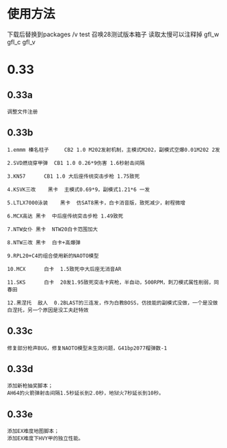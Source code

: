 # 使用方法
下载后替换到packages /v test 召唤28测试版本箱子 读取太慢可以注释掉 gfl_w gfl_c gfl_v

# 0.33

## 0.33a
	调整文件注册

## 0.33b
	1.emmm 榛名柱子  	CB2 1.0	M202发射机制，主模式M202，副模式空爆0.01M202 2发

	2.SVD燃烧穿甲弹 	CB1 1.0	0.26*9伤害 1.6秒射击间隔

	3.KN57 		CB1 1.0	大后座传统突击步枪 1.75致死

	4.KSVK三改	黑卡	主模式0.69*9，副模式1.21*6 一发

	5.LTLX7000泳装	黑卡	仿SAT8黑卡，白卡消音版，致死减少，射程微增

	6.MCX高达	黑卡	中后座传统突击步枪 1.49致死 

	7.NTW女仆	黑卡 	NTW20白卡范围加大

	8.NTW三改	黑卡	白卡+高爆弹

	9.RPL20+C4的组合使用新的NAOTO模型

	10.MCX		白卡	1.5致死中大后座无消音AR

	11.SKS		白卡	20发1.95致死突击卡宾枪，半自动，500RPM，刺刀模式属性削弱，同春田

	12.黑涅托	敌人	0.2BLAST的三连发，作为白教BOSS，仿技能的副模式没做，一个是没做白涅托，另一个原因是没工夫赶特效

## 0.33c
	修复部分枪声BUG，修复NAOTO模型未生效问题，G41bp2077榴弹数-1

## 0.33d
	添加新枪抽奖脚本；
	AH64的火箭弹射击间隔1.5秒延长到2.0秒，地狱火7秒延长到10秒。

## 0.33e
	添加EX难度地图脚本；
	添加EX难度下HVY甲的独立性能。